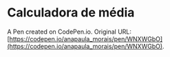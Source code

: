 # Calculadora de média

A Pen created on CodePen.io. Original URL: [https://codepen.io/anapaula_morais/pen/WNXWGbO](https://codepen.io/anapaula_morais/pen/WNXWGbO).


